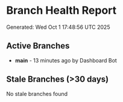 # Branch Health Report
Generated: Wed Oct  1 17:48:56 UTC 2025

## Active Branches
- **main** - 13 minutes ago by Dashboard Bot

## Stale Branches (>30 days)
No stale branches found
